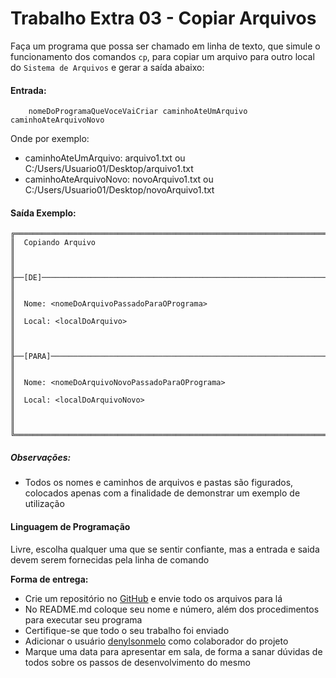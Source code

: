 # Trabalho Extra 03 - Copiar Arquivos
Faça um programa que possa ser chamado em linha de texto, que simule o funcionamento dos comandos ```cp```, para copiar um arquivo para outro local do ```Sistema de Arquivos``` e gerar a saída abaixo:


#### Entrada:
```  
    nomeDoProgramaQueVoceVaiCriar caminhoAteUmArquivo caminhoAteArquivoNovo
```
Onde por exemplo: 
* caminhoAteUmArquivo: arquivo1.txt ou C:/Users/Usuario01/Desktop/arquivo1.txt
* caminhoAteArquivoNovo: novoArquivo1.txt ou C:/Users/Usuario01/Desktop/novoArquivo1.txt



#### Saída Exemplo:
```
╔═════════════════════════════════════════════════════════════════════════╗
║  Copiando Arquivo                                                       ║
║                                                                         ║
╟──[DE]───────────────────────────────────────────────────────────────────╢
║                                                                         ║
║  Nome: <nomeDoArquivoPassadoParaOPrograma>                              ║
║  Local: <localDoArquivo>                                                ║
║                                                                         ║
╟──[PARA]─────────────────────────────────────────────────────────────────╢
║                                                                         ║
║  Nome: <nomeDoArquivoNovoPassadoParaOPrograma>                          ║
║  Local: <localDoArquivoNovo>                                            ║
║                                                                         ║
╚═════════════════════════════════════════════════════════════════════════╝
```

##### Observações:
- Todos os nomes e caminhos de arquivos e pastas são figurados, colocados apenas com a finalidade de demonstrar um exemplo de utilização


#### Linguagem de Programação
Livre, escolha qualquer uma que se sentir confiante, mas a entrada e saida devem serem fornecidas pela linha de comando


**Forma de entrega:**
* Crie um repositório no [GitHub] e envie todo os arquivos para lá
* No README.md coloque seu nome e número, além dos procedimentos para executar seu programa
* Certifique-se que todo o seu trabalho foi enviado
* Adicionar o usuário [denylsonmelo] como colaborador do projeto
* Marque uma data para apresentar em sala, de forma a sanar dúvidas de todos sobre os passos de desenvolvimento do mesmo

[GitHub]: https://github.com/
[denylsonmelo]: https://github.com/denylsonmelo/